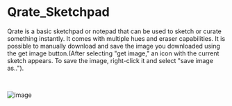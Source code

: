 # Qrate_Sketchpad
Qrate is a basic sketchpad or notepad that can be used to sketch or curate something instantly. It comes with multiple hues and eraser capabilities.
It is possible to manually download and save the image you downloaded using the get image button.(After selecting "get image," an icon with the current sketch appears. To save the image, right-click it and select "save image as.."). 

$$\ $$

![image](https://github.com/d2ep4k/Qrate_Sketchpad/assets/143197927/322e857f-e907-456d-b188-f5aeb148451b)

